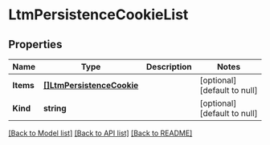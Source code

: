 # LtmPersistenceCookieList

## Properties
Name | Type | Description | Notes
------------ | ------------- | ------------- | -------------
**Items** | [**[]LtmPersistenceCookie**](ltm_persistence_cookie.md) |  | [optional] [default to null]
**Kind** | **string** |  | [optional] [default to null]

[[Back to Model list]](../README.md#documentation-for-models) [[Back to API list]](../README.md#documentation-for-api-endpoints) [[Back to README]](../README.md)


